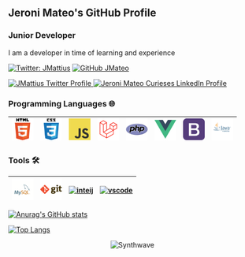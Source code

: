 ## Jeroni Mateo's GitHub Profile


### Junior Developer 

I am a developer in time of learning and experience

[![Twitter: JMattius](https://img.shields.io/twitter/follow/JMattius?style=social)](https://twitter.com/j_mattius)
[![GitHub JMateo](https://img.shields.io/github/followers/JeroniMateo?label=follow&style=social)](https://github.com/JeroniMateo)

  <a href="https://twitter.com/j_mattius">
 <img src="https://www.vectorlogo.zone/logos/twitter/twitter-icon.svg" alt="JMattius Twitter Profile" height="30" width="30">
  </a>
  
  <a href="https://www.linkedin.com/in/jeroni-mateo-curieses-b213691ab/">
    <img src="https://www.vectorlogo.zone/logos/linkedin/linkedin-icon.svg" alt="Jeroni Mateo Curieses LinkedIn Profile" height="30" width="30">
  </a>
  

### Programming Languages 🌐

| [<img src="https://raw.githubusercontent.com/github/explore/80688e429a7d4ef2fca1e82350fe8e3517d3494d/topics/html/html.png" alt="HTML" width="44">](https://HTML.com/)  | [<img src="https://raw.githubusercontent.com/github/explore/80688e429a7d4ef2fca1e82350fe8e3517d3494d/topics/css/css.png" alt="CSS" width="44">](https://css.com/) |  [<img src="https://raw.githubusercontent.com/github/explore/80688e429a7d4ef2fca1e82350fe8e3517d3494d/topics/javascript/javascript.png" alt="Javascript" width="44">](https://js.com/) | [<img src="https://raw.githubusercontent.com/github/explore/80688e429a7d4ef2fca1e82350fe8e3517d3494d/topics/laravel/laravel.png" alt="Laravel" width="44">](https://laravel.com/) | [<img src="https://raw.githubusercontent.com/github/explore/80688e429a7d4ef2fca1e82350fe8e3517d3494d/topics/php/php.png" alt="php" width="44">](https://php.net/)  | [<img src="https://raw.githubusercontent.com/github/explore/80688e429a7d4ef2fca1e82350fe8e3517d3494d/topics/vue/vue.png" alt="Vue" width="44">](https://vuejs.org/)  |  [<img src="https://raw.githubusercontent.com/github/explore/80688e429a7d4ef2fca1e82350fe8e3517d3494d/topics/bootstrap/bootstrap.png" alt="Bootstrap" width="44">](https://getbootstrap.com/) | [<img src="https://raw.githubusercontent.com/github/explore/80688e429a7d4ef2fca1e82350fe8e3517d3494d/topics/java/java.png" alt="jQuery" width="44">](https://java.com/)
|---|---|---|---|---|---|---|---|

### Tools 🛠️

| [<img src="https://raw.githubusercontent.com/github/explore/80688e429a7d4ef2fca1e82350fe8e3517d3494d/topics/mysql/mysql.png" alt="mysql" width="44">](https://www.mysql.com/)  | [<img src="https://raw.githubusercontent.com/github/explore/80688e429a7d4ef2fca1e82350fe8e3517d3494d/topics/git/git.png" alt="Git" width="44">](https://git-scm.com/) |  [<img src="https://img2.freepng.es/20180713/pue/kisspng-intellij-idea-integrated-development-environment-c-php-logo-5b49211a05cb74.1521543515315192580237.jpg" alt="inteij" width="44">](https://www.jetbrains.com/phpstorm/) | [<img src="https://upload.wikimedia.org/wikipedia/commons/thumb/2/2d/Visual_Studio_Code_1.18_icon.svg/1200px-Visual_Studio_Code_1.18_icon.svg.png" alt="vscode" width="24">](https://code.visualstudio.com/) 
|---|---|---|---|


[![Anurag's GitHub stats](https://github-readme-stats.vercel.app/api?username=JeroniMateo)](https://github.com/anuraghazra/github-readme-stats)


[![Top Langs](https://github-readme-stats.vercel.app/api/top-langs/?username=JeroniMateo&layout=compact)](https://github.com/anuraghazra/github-readme-stats)

<p align="center"><img src="https://thumbs.gfycat.com/GoodnaturedFondGaur-size_restricted.gif" alt="Synthwave" height="300" width="500"></p>
